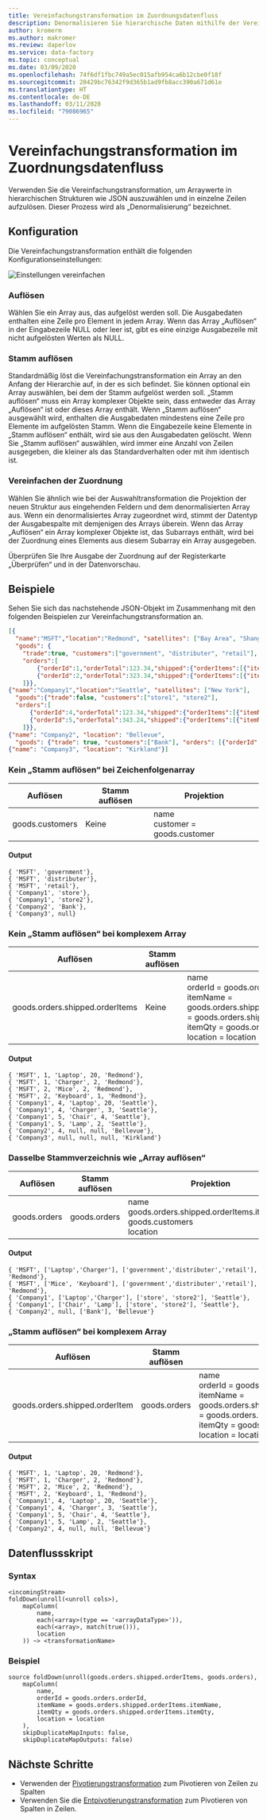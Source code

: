 ```yaml
---
title: Vereinfachungstransformation im Zuordnungsdatenfluss
description: Denormalisieren Sie hierarchische Daten mithilfe der Vereinfachungstransformation.
author: kromerm
ms.author: makromer
ms.review: daperlov
ms.service: data-factory
ms.topic: conceptual
ms.date: 03/09/2020
ms.openlocfilehash: 74f6df1fbc749a5ec015afb954ca6b12cbe0f18f
ms.sourcegitcommit: 20429bc76342f9d365b1ad9fb8acc390a671d61e
ms.translationtype: HT
ms.contentlocale: de-DE
ms.lasthandoff: 03/11/2020
ms.locfileid: "79086965"
---
```

# <a name="flatten-transformation-in-mapping-data-flow"></a>Vereinfachungstransformation im Zuordnungsdatenfluss

Verwenden Sie die Vereinfachungstransformation, um Arraywerte in hierarchischen Strukturen wie JSON auszuwählen und in einzelne Zeilen aufzulösen. Dieser Prozess wird als „Denormalisierung“ bezeichnet.

## <a name="configuration"></a>Konfiguration

Die Vereinfachungstransformation enthält die folgenden Konfigurationseinstellungen:

![Einstellungen vereinfachen](media/data-flow/flatten1.png "Vereinfachen von Einstellungen")

### <a name="unroll-by"></a>Auflösen

Wählen Sie ein Array aus, das aufgelöst werden soll. Die Ausgabedaten enthalten eine Zeile pro Element in jedem Array. Wenn das Array „Auflösen“ in der Eingabezeile NULL oder leer ist, gibt es eine einzige Ausgabezeile mit nicht aufgelösten Werten als NULL.

### <a name="unroll-root"></a>Stamm auflösen

Standardmäßig löst die Vereinfachungstransformation ein Array an den Anfang der Hierarchie auf, in der es sich befindet. Sie können optional ein Array auswählen, bei dem der Stamm aufgelöst werden soll. „Stamm auflösen“ muss ein Array komplexer Objekte sein, dass entweder das Array „Auflösen“ ist oder dieses Array enthält. Wenn „Stamm auflösen“ ausgewählt wird, enthalten die Ausgabedaten mindestens eine Zeile pro Elemente im aufgelösten Stamm. Wenn die Eingabezeile keine Elemente in „Stamm auflösen“ enthält, wird sie aus den Ausgabedaten gelöscht. Wenn Sie „Stamm auflösen“ auswählen, wird immer eine Anzahl von Zeilen ausgegeben, die kleiner als das Standardverhalten oder mit ihm identisch ist.

### <a name="flatten-mapping"></a>Vereinfachen der Zuordnung

Wählen Sie ähnlich wie bei der Auswahltransformation die Projektion der neuen Struktur aus eingehenden Feldern und dem denormalisierten Array aus. Wenn ein denormalisiertes Array zugeordnet wird, stimmt der Datentyp der Ausgabespalte mit demjenigen des Arrays überein. Wenn das Array „Auflösen“ ein Array komplexer Objekte ist, das Subarrays enthält, wird bei der Zuordnung eines Elements aus diesem Subarray ein Array ausgegeben.

Überprüfen Sie Ihre Ausgabe der Zuordnung auf der Registerkarte „Überprüfen“ und in der Datenvorschau.

## <a name="examples"></a>Beispiele

Sehen Sie sich das nachstehende JSON-Objekt im Zusammenhang mit den folgenden Beispielen zur Vereinfachungstransformation an.

``` json
[{
  "name":"MSFT","location":"Redmond", "satellites": ["Bay Area", "Shanghai"],
  "goods": {
    "trade":true, "customers":["government", "distributer", "retail"],
    "orders":[
        {"orderId":1,"orderTotal":123.34,"shipped":{"orderItems":[{"itemName":"Laptop","itemQty":20},{"itemName":"Charger","itemQty":2}]}},
        {"orderId":2,"orderTotal":323.34,"shipped":{"orderItems":[{"itemName":"Mice","itemQty":2},{"itemName":"Keyboard","itemQty":1}]}}
    ]}},
{"name":"Company1","location":"Seattle", "satellites": ["New York"],
  "goods":{"trade":false, "customers":["store1", "store2"],
  "orders":[
      {"orderId":4,"orderTotal":123.34,"shipped":{"orderItems":[{"itemName":"Laptop","itemQty":20},{"itemName":"Charger","itemQty":3}]}},
      {"orderId":5,"orderTotal":343.24,"shipped":{"orderItems":[{"itemName":"Chair","itemQty":4},{"itemName":"Lamp","itemQty":2}]}}
    ]}},
{"name": "Company2", "location": "Bellevue",
  "goods": {"trade": true, "customers":["Bank"], "orders": [{"orderId": 4, "orderTotal": 123.34}]}},
{"name": "Company3", "location": "Kirkland"}]
```

### <a name="no-unroll-root-with-string-array"></a>Kein „Stamm auflösen“ bei Zeichenfolgenarray

| Auflösen | Stamm auflösen | Projektion |
| --------- | ----------- | ---------- |
| goods.customers | Keine | name <br> customer = goods.customer |

#### <a name="output"></a>Output

```
{ 'MSFT', 'government'},
{ 'MSFT', 'distributer'},
{ 'MSFT', 'retail'},
{ 'Company1', 'store'},
{ 'Company1', 'store2'},
{ 'Company2', 'Bank'},
{ 'Company3', null}
```

### <a name="no-unroll-root-with-complex-array"></a>Kein „Stamm auflösen“ bei komplexem Array

| Auflösen | Stamm auflösen | Projektion |
| --------- | ----------- | ---------- |
| goods.orders.shipped.orderItems | Keine | name <br> orderId = goods.orders.orderId <br> itemName = goods.orders.shipped.orderItems.itemNameitemName = goods.orders.shipped.orderItems.itemName <br> itemQty = goods.orders.shipped.orderItems.itemQty <br> location = location |

#### <a name="output"></a>Output

```
{ 'MSFT', 1, 'Laptop', 20, 'Redmond'},
{ 'MSFT', 1, 'Charger', 2, 'Redmond'},
{ 'MSFT', 2, 'Mice', 2, 'Redmond'},
{ 'MSFT', 2, 'Keyboard', 1, 'Redmond'},
{ 'Company1', 4, 'Laptop', 20, 'Seattle'},
{ 'Company1', 4, 'Charger', 3, 'Seattle'},
{ 'Company1', 5, 'Chair', 4, 'Seattle'},
{ 'Company1', 5, 'Lamp', 2, 'Seattle'},
{ 'Company2', 4, null, null, 'Bellevue'},
{ 'Company3', null, null, null, 'Kirkland'}
```

### <a name="same-root-as-unroll-array"></a>Dasselbe Stammverzeichnis wie „Array auflösen“

| Auflösen | Stamm auflösen | Projektion |
| --------- | ----------- | ---------- |
| goods.orders | goods.orders | name <br> goods.orders.shipped.orderItems.itemName <br> goods.customers <br> location |

#### <a name="output"></a>Output

```
{ 'MSFT', ['Laptop','Charger'], ['government','distributer','retail'], 'Redmond'},
{ 'MSFT', ['Mice', 'Keyboard'], ['government','distributer','retail'], 'Redmond'},
{ 'Company1', ['Laptop','Charger'], ['store', 'store2'], 'Seattle'},
{ 'Company1', ['Chair', 'Lamp'], ['store', 'store2'], 'Seattle'},
{ 'Company2', null, ['Bank'], 'Bellevue'}
```

### <a name="unroll-root-with-complex-array"></a>„Stamm auflösen“ bei komplexem Array

| Auflösen | Stamm auflösen | Projektion |
| --------- | ----------- | ---------- |
| goods.orders.shipped.orderItem | goods.orders |name <br> orderId = goods.orders.orderId <br> itemName = goods.orders.shipped.orderItems.itemNameitemName = goods.orders.shipped.orderItems.itemName <br> itemQty = goods.orders.shipped.orderItems.itemQty <br> location = location |

#### <a name="output"></a>Output

```
{ 'MSFT', 1, 'Laptop', 20, 'Redmond'},
{ 'MSFT', 1, 'Charger', 2, 'Redmond'},
{ 'MSFT', 2, 'Mice', 2, 'Redmond'},
{ 'MSFT', 2, 'Keyboard', 1, 'Redmond'},
{ 'Company1', 4, 'Laptop', 20, 'Seattle'},
{ 'Company1', 4, 'Charger', 3, 'Seattle'},
{ 'Company1', 5, 'Chair', 4, 'Seattle'},
{ 'Company1', 5, 'Lamp', 2, 'Seattle'},
{ 'Company2', 4, null, null, 'Bellevue'}
```

## <a name="data-flow-script"></a>Datenflussskript

### <a name="syntax"></a>Syntax

```
<incomingStream>
foldDown(unroll(<unroll cols>),
    mapColumn(
        name,
        each(<array>(type == '<arrayDataType>')),
        each(<array>, match(true())),
        location
    )) ~> <transformationName>
```

### <a name="example"></a>Beispiel

```
source foldDown(unroll(goods.orders.shipped.orderItems, goods.orders),
    mapColumn(
        name,
        orderId = goods.orders.orderId,
        itemName = goods.orders.shipped.orderItems.itemName,
        itemQty = goods.orders.shipped.orderItems.itemQty,
        location = location
    ),
    skipDuplicateMapInputs: false,
    skipDuplicateMapOutputs: false) 
```    

## <a name="next-steps"></a>Nächste Schritte

* Verwenden der [Pivotierungstransformation](data-flow-pivot.md) zum Pivotieren von Zeilen zu Spalten
* Verwenden Sie die [Entpivotierungstransformation](data-flow-unpivot.md) zum Pivotieren von Spalten in Zeilen.
